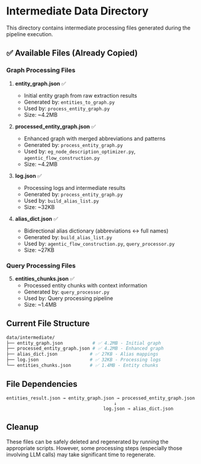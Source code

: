# Intermediate Data Directory

This directory contains intermediate processing files generated during the pipeline execution.

## ✅ Available Files (Already Copied)

### Graph Processing Files

1. **entity_graph.json** ✅
   - Initial entity graph from raw extraction results
   - Generated by: `entities_to_graph.py`
   - Used by: `process_entity_graph.py`
   - Size: ~4.2MB

2. **processed_entity_graph.json** ✅
   - Enhanced graph with merged abbreviations and patterns
   - Generated by: `process_entity_graph.py`
   - Used by: `eg_node_description_optimizer.py`, `agentic_flow_construction.py`
   - Size: ~4.2MB

3. **log.json** ✅
   - Processing logs and intermediate results
   - Generated by: `process_entity_graph.py`
   - Used by: `build_alias_list.py`
   - Size: ~32KB

4. **alias_dict.json** ✅
   - Bidirectional alias dictionary (abbreviations ↔ full names)
   - Generated by: `build_alias_list.py`
   - Used by: `agentic_flow_construction.py`, `query_processor.py`
   - Size: ~27KB

### Query Processing Files

5. **entities_chunks.json** ✅
   - Processed entity chunks with context information
   - Generated by: `query_processor.py`
   - Used by: Query processing pipeline
   - Size: ~1.4MB

## Current File Structure

```bash
data/intermediate/
├── entity_graph.json           # ✅ 4.2MB - Initial graph
├── processed_entity_graph.json # ✅ 4.2MB - Enhanced graph
├── alias_dict.json            # ✅ 27KB - Alias mappings
├── log.json                   # ✅ 32KB - Processing logs
└── entities_chunks.json       # ✅ 1.4MB - Entity chunks
```

## File Dependencies

```
entities_result.json → entity_graph.json → processed_entity_graph.json
                                        ↓
                                    log.json → alias_dict.json
```

## Cleanup

These files can be safely deleted and regenerated by running the appropriate scripts. However, some processing steps (especially those involving LLM calls) may take significant time to regenerate.
